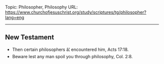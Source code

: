 Topic: Philosopher, Philosophy
URL: https://www.churchofjesuschrist.org/study/scriptures/tg/philosopher?lang=eng

---

## New Testament

- Then certain philosophers â¦ encountered him, Acts 17:18.
- Beware lest any man spoil you through philosophy, Col. 2:8.

